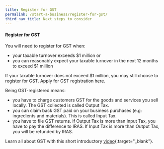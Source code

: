 ```yaml
---
title: Register for GST
permalink: /start-a-business/register-for-gst/
third_nav_title: Next steps to consider
---
```


#### Register for GST

You will need to register for GST when:

- your taxable turnover exceeds $1 million or
- you can reasonably expect your taxable turnover in the next 12 months to exceed $1 million

If your taxable turnover does not exceed $1 million, you may still choose to register for GST. Apply for GST registration [here]().

Being GST-registered means:

- you have to charge customers GST for the goods and services you sell locally. The GST collected is called Output Tax.
- you can claim back GST paid on your business purchases (e.g: ingredients and materials). This is called Input Tax.
- you have to file GST returns. If Output Tax is more than Input Tax, you have to pay the difference to IRAS. If Input Tax is more than Output Tax, you will be refunded by IRAS.

Learn all about GST with this short introductory [video](https://elearn.iras.gov.sg/EdulearnNetUpload/CourseWare/IrasLearning/overviewOfGST/desktop/index.html){:target="_blank"}.